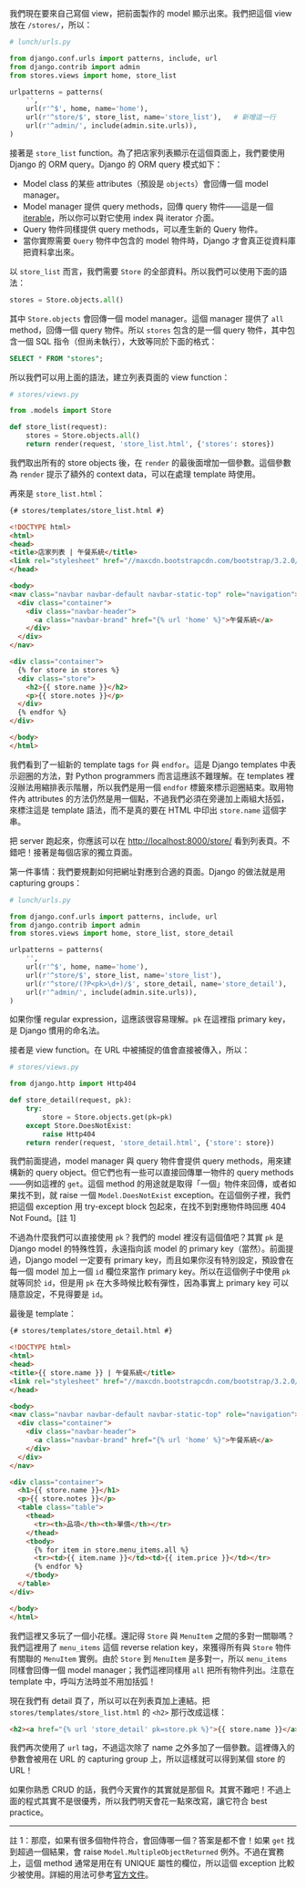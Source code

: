 我們現在要來自己寫個 view，把前面製作的 model 顯示出來。我們把這個 view 放在 `/stores/`，所以：

```python
# lunch/urls.py

from django.conf.urls import patterns, include, url
from django.contrib import admin
from stores.views import home, store_list

urlpatterns = patterns(
    '',
    url(r'^$', home, name='home'),
    url(r'^store/$', store_list, name='store_list'),   # 新增這一行
    url(r'^admin/', include(admin.site.urls)),
)
```

接著是 `store_list` function。為了把店家列表顯示在這個頁面上，我們要使用 Django 的 ORM query。Django 的 ORM query 模式如下：

* Model class 的某些 attributes（預設是 `objects`）會回傳一個 model manager。
* Model manager 提供 query methods，回傳 query 物件——這是一個 [iterable](https://docs.python.org/2/glossary.html#term-iterable)，所以你可以對它使用 index 與 iterator 介面。
* Query 物件同樣提供 query methods，可以產生新的 Query 物件。
* 當你實際需要 `Query` 物件中包含的 model 物件時，Django 才會真正從資料庫把資料拿出來。

以 `store_list` 而言，我們需要 `Store` 的全部資料。所以我們可以使用下面的語法：

```python
stores = Store.objects.all()
```

其中 `Store.objects` 會回傳一個 model manager。這個 manager 提供了 `all` method，回傳一個 query 物件。所以 `stores` 包含的是一個 query 物件，其中包含一個 SQL 指令（但尚未執行），大致等同於下面的格式：

```sql
SELECT * FROM "stores";
```

所以我們可以用上面的語法，建立列表頁面的 view function：

```python
# stores/views.py

from .models import Store

def store_list(request):
    stores = Store.objects.all()
    return render(request, 'store_list.html', {'stores': stores})
```

我們取出所有的 store objects 後，在 `render` 的最後面增加一個參數。這個參數為 `render` 提示了額外的 context data，可以在處理 template 時使用。

再來是 `store_list.html`：

```html
{# stores/templates/store_list.html #}

<!DOCTYPE html>
<html>
<head>
<title>店家列表 | 午餐系統</title>
<link rel="stylesheet" href="//maxcdn.bootstrapcdn.com/bootstrap/3.2.0/css/bootstrap.min.css">
</head>

<body>
<nav class="navbar navbar-default navbar-static-top" role="navigation">
  <div class="container">
    <div class="navbar-header">
      <a class="navbar-brand" href="{% url 'home' %}">午餐系統</a>
    </div>
  </div>
</nav>

<div class="container">
  {% for store in stores %}
  <div class="store">
    <h2>{{ store.name }}</h2>
    <p>{{ store.notes }}</p>
  </div>
  {% endfor %}
</div>

</body>
</html>
```

我們看到了一組新的 template tags `for` 與 `endfor`。這是 Django templates 中表示迴圈的方法，對 Python programmers 而言這應該不難理解。在 templates 裡沒辦法用縮排表示階層，所以我們是用一個 `endfor` 標籤來標示迴圈結束。取用物件內 attributes 的方法仍然是用一個點，不過我們必須在旁邊加上兩組大括弧，來標注這是 template 語法，而不是真的要在 HTML 中印出 `store.name` 這個字串。

把 server 跑起來，你應該可以在 <http://localhost:8000/store/> 看到列表頁。不錯吧！接著是每個店家的獨立頁面。

第一件事情：我們要規劃如何把網址對應到合適的頁面。Django 的做法就是用 capturing groups：

```python
# lunch/urls.py

from django.conf.urls import patterns, include, url
from django.contrib import admin
from stores.views import home, store_list, store_detail

urlpatterns = patterns(
    '',
    url(r'^$', home, name='home'),
    url(r'^store/$', store_list, name='store_list'),
    url(r'^store/(?P<pk>\d+)/$', store_detail, name='store_detail'),    # 新增這行
    url(r'^admin/', include(admin.site.urls)),
)
```

如果你懂 regular expression，這應該很容易理解。`pk` 在這裡指 primary key，是 Django 慣用的命名法。

接者是 view function。在 URL 中被捕捉的值會直接被傳入，所以：

```python
# stores/views.py

from django.http import Http404

def store_detail(request, pk):
    try:
        store = Store.objects.get(pk=pk)
    except Store.DoesNotExist:
        raise Http404
    return render(request, 'store_detail.html', {'store': store})
```

我們前面提過，model manager 與 query 物件會提供 query methods，用來建構新的 query object。但它們也有一些可以直接回傳單一物件的 query methods——例如這裡的 `get`。這個 method 的用途就是取得「一個」物件來回傳，或者如果找不到，就 raise 一個 `Model.DoesNotExist` exception。在這個例子裡，我們把這個 exception 用 try-except block 包起來，在找不到對應物件時回應 404 Not Found。[註 1]

不過為什麼我們可以直接使用 `pk`？我們的 model 裡沒有這個值吧？其實 `pk` 是 Django model 的特殊性質，永遠指向該 model 的 primary key（當然）。前面提過，Django model 一定要有 primary key，而且如果你沒有特別設定，預設會在每一個 model 加上一個 `id` 欄位來當作 primary key。所以在這個例子中使用 `pk` 就等同於 `id`，但是用 `pk` 在大多時候比較有彈性，因為事實上 primary key 可以隨意設定，不見得要是 `id`。

最後是 template：

```html
{# stores/templates/store_detail.html #}

<!DOCTYPE html>
<html>
<head>
<title>{{ store.name }} | 午餐系統</title>
<link rel="stylesheet" href="//maxcdn.bootstrapcdn.com/bootstrap/3.2.0/css/bootstrap.min.css">
</head>

<body>
<nav class="navbar navbar-default navbar-static-top" role="navigation">
  <div class="container">
    <div class="navbar-header">
      <a class="navbar-brand" href="{% url 'home' %}">午餐系統</a>
    </div>
  </div>
</nav>

<div class="container">
  <h1>{{ store.name }}</h1>
  <p>{{ store.notes }}</p>
  <table class="table">
    <thead>
      <tr><th>品項</th><th>單價</th></tr>
    </thead>
    <tbody>
      {% for item in store.menu_items.all %}
      <tr><td>{{ item.name }}</td><td>{{ item.price }}</td></tr>
      {% endfor %}
    </tbody>
  </table>
</div>

</body>
</html>
```

我們這裡又多玩了一個小花樣。還記得 `Store` 與 `MenuItem` 之間的多對一關聯嗎？我們這裡用了 `menu_items` 這個 reverse relation key，來獲得所有與 `Store` 物件有關聯的 `MenuItem` 實例。由於 `Store` 到 `MenuItem` 是多對一，所以 `menu_items` 同樣會回傳一個 model manager；我們這裡同樣用 `all` 把所有物件列出。注意在 template 中，呼叫方法時並不用加括弧！

現在我們有 detail 頁了，所以可以在列表頁加上連結。把 `stores/templates/store_list.html` 的 `<h2>` 那行改成這樣：

```html
<h2><a href="{% url 'store_detail' pk=store.pk %}">{{ store.name }}</a></h2>
```

我們再次使用了 `url` tag，不過這次除了 name 之外多加了一個參數。這裡傳入的參數會被用在 URL 的 capturing group 上，所以這樣就可以得到某個 store 的 URL！

如果你熟悉 CRUD 的話，我們今天實作的其實就是那個 R。其實不難吧！不過上面的程式其實不是很優秀，所以我們明天會花一點來改寫，讓它符合 best practice。


---

註 1：那麼，如果有很多個物件符合，會回傳哪一個？答案是都不會！如果 `get` 找到超過一個結果，會 raise `Model.MultipleObjectReturned` 例外。不過在實務上，這個 method 通常是用在有 UNIQUE 屬性的欄位，所以這個 exception 比較少被使用。詳細的用法可參考[官方文件](https://docs.djangoproject.com/en/dev/ref/models/querysets/#django.db.models.query.QuerySet.get)。
